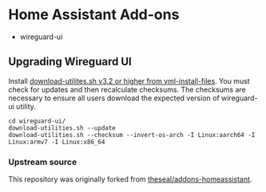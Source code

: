 # Home Assistant Add-ons

- wireguard-ui

## Upgrading Wireguard UI

Install [download-utilites.sh v3.2 or higher from
yml-install-files][yml-install-files].  You must check for updates and then
recalculate checksums.  The checksums are necessary to ensure all users download
the expected version of wireguard-ui utility.

    cd wireguard-ui/
    download-utilities.sh --update
    download-utilities.sh --checksum --invert-os-arch -I Linux:aarch64 -I Linux:armv7 -I Linux:x86_64

### Upstream source

This repository was originally forked from [theseal/addons-homeassistant][theseal].

[theseal]: https://github.com/theseal/addons-homeassistant
[yml-install-files]: https://github.com/samrocketman/yml-install-files
